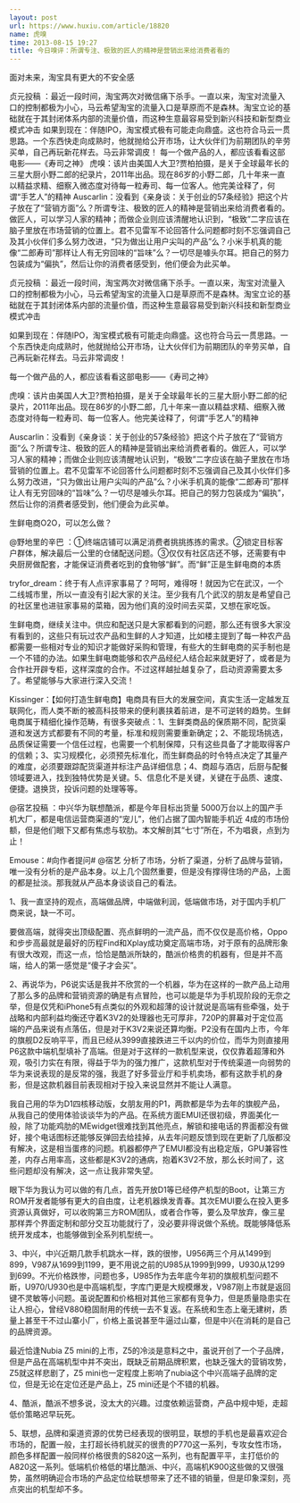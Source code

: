 ```yaml
---
layout: post
url: https://www.huxiu.com/article/18820
name: 虎嗅
time: 2013-08-15 19:27
title: 今日嗅评：所谓专注、极致的匠人的精神是营销出来给消费者看的
---
```

面对未来，淘宝具有更大的不安全感

贞元投稿 ：最近一段时间，淘宝两次对微信痛下杀手。一直以来，淘宝对流量入口的控制都极为小心，马云希望淘宝的流量入口是草原而不是森林。淘宝立论的基础就在于其封闭体系内部的流量价值，而这种生意最容易受到新兴科技和新型商业模式冲击 如果到现在：伴随IPO，淘宝模式极有可能走向鼎盛。这也符合马云一贯思路。一个东西快走向成熟时，他就抛给公开市场，让大伙伴们为前期团队的辛劳买单，自己再玩新花样去。马云非常调皮！ 每一个做产品的人，都应该看看这部电影——《寿司之神》 虎嗅：该片由美国人大卫?贾柏拍摄，是关于全球最年长的三星大厨小野二郎的纪录片，2011年出品。现在86岁的小野二郎，几十年来一直以精益求精、细察入微态度对待每一粒寿司、每一位客人。他完美诠释了，何谓“手艺人”的精神 Auscarlin：没看到《亲身谈：关于创业的57条经验》把这个片子放在了“营销方面”么？所谓专注、极致的匠人的精神是营销出来给消费者看的。做匠人，可以学习人家的精神；而做企业则应该清醒地认识到，“极致”二字应该在脑子里放在市场营销的位置上。君不见雷军不论回答什么问题都时刻不忘强调自己及其小伙伴们多么努力改进，“只为做出让用户尖叫的产品”么？小米手机真的能像“二郎寿司”那样让人有无穷回味的“旨味”么？一切尽是噱头尔耳。把自己的努力包装成为“偏执”，然后让你的消费者感受到，他们便会为此买单。

贞元投稿 ：最近一段时间，淘宝两次对微信痛下杀手。一直以来，淘宝对流量入口的控制都极为小心，马云希望淘宝的流量入口是草原而不是森林。淘宝立论的基础就在于其封闭体系内部的流量价值，而这种生意最容易受到新兴科技和新型商业模式冲击

如果到现在：伴随IPO，淘宝模式极有可能走向鼎盛。这也符合马云一贯思路。一个东西快走向成熟时，他就抛给公开市场，让大伙伴们为前期团队的辛劳买单，自己再玩新花样去。马云非常调皮！

每一个做产品的人，都应该看看这部电影——《寿司之神》

虎嗅：该片由美国人大卫?贾柏拍摄，是关于全球最年长的三星大厨小野二郎的纪录片，2011年出品。现在86岁的小野二郎，几十年来一直以精益求精、细察入微态度对待每一粒寿司、每一位客人。他完美诠释了，何谓“手艺人”的精神

Auscarlin：没看到《亲身谈：关于创业的57条经验》把这个片子放在了“营销方面”么？所谓专注、极致的匠人的精神是营销出来给消费者看的。做匠人，可以学习人家的精神；而做企业则应该清醒地认识到，“极致”二字应该在脑子里放在市场营销的位置上。君不见雷军不论回答什么问题都时刻不忘强调自己及其小伙伴们多么努力改进，“只为做出让用户尖叫的产品”么？小米手机真的能像“二郎寿司”那样让人有无穷回味的“旨味”么？一切尽是噱头尔耳。把自己的努力包装成为“偏执”，然后让你的消费者感受到，他们便会为此买单。

生鲜电商O2O，可以怎么做？

@野地里的辛巴 ：①终端店铺可以满足消费者挑挑拣拣的需求。②锁定目标客户群体，解决最后一公里的仓储配送问题。③仅仅有社区店还不够，还需要有中央厨房做配套，才能保证消费者吃到的食物够“鲜”。而“鲜”正是生鲜电商的本质

tryfor_dream：终于有人点评家事易了？呵呵，难得呀！就因为它在武汉，一个二线城市里，所以一直没有引起大家的关注。至少我有几个武汉的朋友是希望自己的社区里也进驻家事易的菜箱，因为他们真的没时间去买菜，又想在家吃饭。

生鲜电商，继续关注中。供应和配送只是大家都看到的问题，那么还有很多大家没有看到的，这些只有玩过农产品和生鲜的人才知道，比如楼主提到了每一种农产品都需要一些相对专业的知识才能做好采购和管理，有些大的生鲜电商的买手制也是一个不错的办法。如果生鲜电商能够和农产品经纪人结合起来就更好了，或者是为合作社开辟专柜，这样深度的合作。不过这样越扯越复杂了，启动资源需要太多了。希望能够与大家进行深入交流！

Kissinger：【如何打造生鲜电商】电商具有巨大的发展空间，真实生活一定越发互联网化，而人类不断的被高科技带来的便利裹挟着前进，是不可逆转的趋势。生鲜电商属于精细化操作范畴，有很多突破点：1、生鲜类商品的保质期不同，配货渠道和发送方式都要有不同的考量，标准和规则需要重新确定；2、不能现场挑选，品质保证需要一个信任过程，也需要一个机制保障，只有这些具备了才能取得客户的信赖；3、实习规模化，必须预先标准化，而生鲜商品的时令特点决定了其量产的难度，必须要跟踪配货渠道并标注产品详细信息；4、商超与酒店，后厨与配餐领域要进入，找到独特优势是关键。5、信息化不是关键，关键在于品质、速度、便捷。退换货，投诉问题的处理等等。

@宿艺投稿 ：中兴华为联想酷派，都是今年目标出货量 5000万台以上的国产手机大厂，都是电信运营商渠道的“宠儿”，他们占据了国内智能手机近 4成的市场份额，但是他们眼下又都有焦虑与软肋。本文解剖其“七寸”所在，不为唱衰，点到为止！

Emouse：#向作者提问# @宿艺 分析了市场，分析了渠道，分析了品牌与营销，唯一没有分析的是产品本身。以上几个固然重要，但是没有撑得住场的产品，上面的都是扯淡。那我就从产品本身谈谈自己的看法。

1、我一直坚持的观点，高端做品牌，中端做利润，低端做市场，对于国内手机厂商来说，缺一不可。

要做高端，就得突出顶级配置、亮点鲜明的一流产品，而不仅仅是高价格，Oppo和步步高最就是最好的历程Find和Xplay成功奠定高端市场，对于原有的品牌形象有很大改观，而这一点，恰恰是酷派所缺的，酷派价格贵的机器有，但是并不高端，给人的第一感觉是“傻子才会买”。

2、再说华为，P6说实话是我并不欣赏的一个机器，华为在这样的一款产品上动用了那么多的品牌和营销资源的确是有点冒险，也可以能是华为手机现阶段的无奈之举，但是仅凭和iPhone5有点类似的外观和超薄的设计就说是高端有些牵强，处于战略和内部利益均衡还守着K3V2的处理器也无可厚非，720P的屏幕对于定位高端的产品来说有点落伍，但是对于K3V2来说还算均衡。P2没有在国内上市，今年的旗舰D2反响平平，而且已经从3999直接跌进三千以内的价位，而华为则直接用P6这款中端机型填补了高端。但是对于这样的一款机型来说，仅仅靠着超薄和外观，吸引力实在有限，得益于华为的强力推广，这款机型对于传统渠道一向弱势的华为来说表现的是反常的强，我逛了好多营业厅和手机卖场，都有这款手机的身影，但是这款机器目前表现相对于投入来说显然并不能让人满意。

我自己用的华为D1四核移动版，女朋友用的P1，两款都是华为去年的旗舰产品，从我自己的使用体验谈谈华为的产品。在系统方面EMUI还很初级，界面美化一般，除了功能鸡肋的MEwidget很难找到其他亮点，解锁和接电话的界面都没有做好，接个电话图标还能够反弹回去给挂掉，从去年问题反馈到现在更新了几版都没有解决，这是相当蛋疼的问题。机器都停产了EMUI都没有出稳定版，GPU兼容性差，内存占用率高，这些都是K3V2的通病，抱着K3V2不放，那么长时间了，这些问题却没有解决，这一点让我非常失望。

眼下华为我认为可以做的有几点，首先开放D1等已经停产机型的Boot，让第三方ROM开发者能够有更大的自由度，让老机器焕发青春。其次EMUI要么在投入更多资源认真做好，可以收购第三方ROM团队，或者合作等，要么及早放弃，像三星那样弄个界面定制和部分交互功能就行了，没必要非得说做个系统。既能够降低系统开发成本，也能够做到全系列机型统一。

3、中兴，中兴近期几款手机跳水一样，跌的很惨，U956两三个月从1499到899，V987从1699到1199，更不用说之前的U985从1999到999，U930从1299到699。不光价格跌惨，问题也多，U985作为去年底今年初的旗舰机型问题不断，U970/U930也是中高端机型，字库门更是大规模爆发，V987刚上市就是返回键不灵敏等小问题。虽说配置和价格相对其他三家都有竞争力，但是质量隐患实在让人担心，曾经V880稳固耐用的传统一去不复返。在系统和生态上毫无建树，质量上甚至干不过山寨小厂，价格上虽说甚至牛逼过山寨，但是中兴在消耗的是自己的品牌资源。

最近恰逢Nubia Z5 mini的上市，Z5的冷淡是意料之中，虽说开创了一个子品牌，但是产品在高端机型中并不突出，既缺乏前期品牌积累，也缺乏强大的营销攻势，Z5就这样悲剧了，Z5 mini也一定程度上影响了nubia这个中兴高端子品牌的定位，但是无论在定位还是产品上，Z5 mini还是个不错的机器。

4、酷派，酷派不想多说，没太大的兴趣。过度依赖运营商，产品中规中矩，走超低价策略迟早玩死。

5、联想，品牌和渠道资源的优势已经表现的很明显，联想的手机也是最喜欢迎合市场的，配置一般，主打超长待机就买的很贵的P770这一系列，专攻女性市场，颜色多样配置一般同样价格很贵的S820这一系列，也有配置平平，主打低价的A820这一系列。低端机价格低的堪比酷派、中兴，高端机K900这些做的又很强势，虽然明确迎合市场的产品定位给联想带来了还不错的销量，但是印象深刻，亮点突出的机型却不多。

